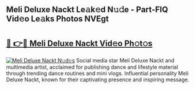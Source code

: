 ## Meli Deluxe Nackt Le𝚊k𝚎d N𝚞𝚍e - Part-FIQ Vid𝚎o Le𝚊ks Photos NVEgt

# <h2><a href="http://fb1y5u5.evod.top/?m=Meli+Deluxe+Nackt">🔗 👉🔴 Meli Deluxe Nackt Vid𝚎o Ph𝚘t𝚘s</a></h2>

[![Meli Deluxe Nackt N𝚞d𝚎s](https://i.imgur.com/8V9OHl7.gif)](http://fb1y5u5.evod.top/?m=Meli+Deluxe+Nackt)
Social media star Meli Deluxe Nackt and multimedia artist, acclaimed for publishing dance and lifestyle material through trending dance routines and mini vlogs. Influential personality Meli Deluxe Nackt, known for their captivating presence and inspiring message. 

